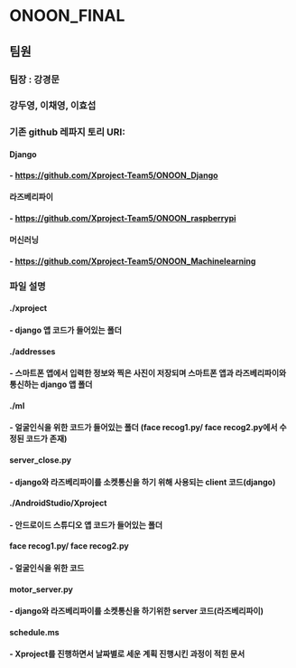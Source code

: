 # ONOON_FINAL

## 팀원

### 팀장 : 강경문
### 강두영, 이채영, 이효섭



### 기존 github 레파지 토리 URI:

#### Django
#### - https://github.com/Xproject-Team5/ONOON_Django
#### 라즈베리파이
#### - https://github.com/Xproject-Team5/ONOON_raspberrypi
#### 머신러닝
#### - https://github.com/Xproject-Team5/ONOON_Machinelearning

### 파일 설명

#### ./xproject
#### - django 앱 코드가 들어있는 폴더
  #### ./addresses
  #### - 스마트폰 앱에서 입력한 정보와 찍은 사진이 저장되며 스마트폰 앱과 라즈베리파이와 통신하는 django 앱 폴더
  #### ./ml
  #### - 얼굴인식을 위한 코드가 들어있는 폴더 (face recog1.py/ face recog2.py에서 수정된 코드가 존재)
  #### server_close.py
  #### - django와 라즈베리파이를 소켓통신을 하기 위해 사용되는 client 코드(django)
#### ./AndroidStudio/Xproject
#### - 안드로이드 스튜디오 앱 코드가 들어있는 폴더
#### face recog1.py/ face recog2.py
#### - 얼굴인식을 위한 코드
#### motor_server.py 
#### - django와 라즈베리파이를 소켓통신을 하기위한 server 코드(라즈베리파이)
#### schedule.ms
#### - Xproject를 진행하면서 날짜별로 세운 계획 진행시킨 과정이 적힌 문서






